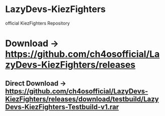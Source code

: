 # LazyDevs-KiezFighters
official KiezFighters Repository


# Download -> https://github.com/ch4osofficial/LazyDevs-KiezFighters/releases


## Direct Download -> https://github.com/ch4osofficial/LazyDevs-KiezFighters/releases/download/testbuild/LazyDevs-KiezFighters-Testbuild-v1.rar

